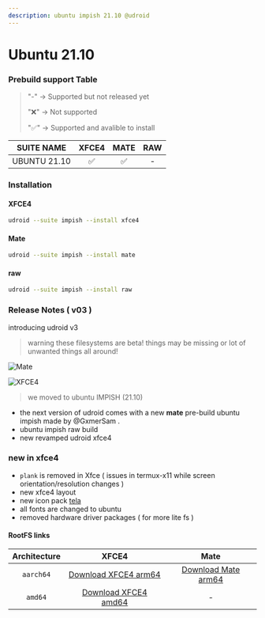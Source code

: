 ```yaml
---
description: ubuntu impish 21.10 @udroid
---
```


# Ubuntu 21.10

### Prebuild support Table

> &#x20; "-"    -> Supported but not released yet
>
> "❌"  -> Not supported
>
> "✅"  -> Supported and avalible to install

|  SUITE NAME  | XFCE4 | MATE | RAW |
| :----------: | :---: | :--: | :-: |
| UBUNTU 21.10 |   ✅   |   ✅  |  -  |

### Installation

#### XFCE4

```bash
udroid --suite impish --install xfce4
```

#### Mate

```bash
udroid --suite impish --install mate
```

#### raw

```bash
udroid --suite impish --install raw
```

### Release Notes ( v03 )

introducing udroid v3

> warning these filesystems are beta! things may be missing or lot of unwanted things all around!

![Mate](https://user-images.githubusercontent.com/68287637/151699054-af7c4a5a-46d5-411b-a0e7-0351fb7af4f8.png)

![XFCE4](https://cdn.discordapp.com/attachments/835483235517071363/923960736869384252/Screenshot\_2021-12-24\_15-27-44.png)

> we moved to ubuntu IMPISH (21.10)

* the next version of udroid comes with a new **mate** pre-build ubuntu impish made by @GxmerSam .
* ubuntu impish raw build
* new revamped udroid xfce4

### new in xfce4

* `plank` is removed in Xfce ( issues in termux-x11 while screen orientation/resolution changes )
* new xfce4 layout
* new icon pack [tela](https://github.com/vinceliuice/Tela-circle-icon-theme)
* all fonts are changed to ubuntu
* removed hardware driver packages ( for more lite fs )

#### RootFS links

| Architecture |                                                                  XFCE4                                                                 |                                                               Mate                                                              |
| :----------: | :------------------------------------------------------------------------------------------------------------------------------------: | :-----------------------------------------------------------------------------------------------------------------------------: |
|   `aarch64`  |    [Download XFCE4 arm64](https://github.com/RandomCoderOrg/ubuntu-on-android/releases/download/v3/udroid-arm64-xfce4-V3MBB2.tar.gz)   | [Download Mate arm64](https://github.com/RandomCoderOrg/ubuntu-on-android/releases/download/v3/udroid-mate-arm64-betav2.tar.gz) |
|    `amd64`   | [Download XFCE4 amd64](https://github.com/RandomCoderOrg/ubuntu-on-android/releases/download/v3/udroid-xfce4-impish-v3-build01.tar.gz) |                                                                -                                                                |

